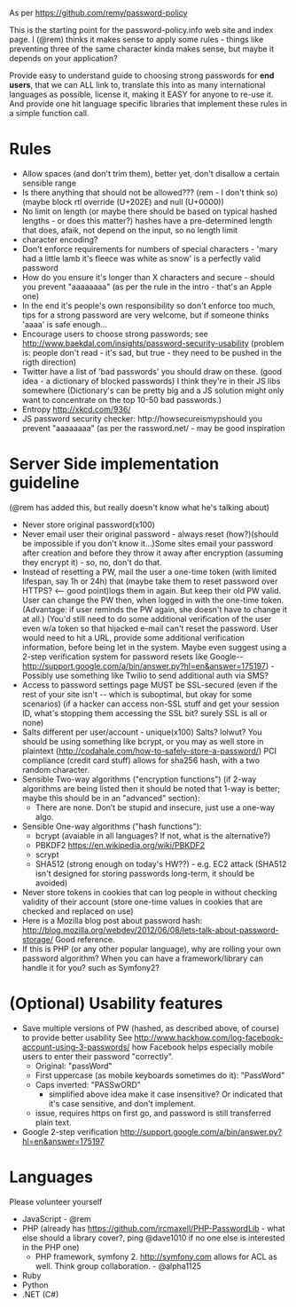 As per https://github.com/remy/password-policy

This is the starting point for the password-policy.info web site and index page.  I (@rem) thinks it makes sense to apply some rules - things like preventing three of the same character kinda makes sense, but maybe it depends on your application?  

Provide easy to understand guide to choosing strong passwords for **end users**, that we can ALL link to, translate this into as many international languages as possible, license it, making it EASY for anyone to re-use it. And provide one hit language specific libraries that implement these rules in a simple function call.

# Rules

- Allow spaces (and don't trim them), better yet, don't disallow a certain sensible range
- Is there anything that should not be allowed??? (rem - I don't think so) (maybe block rtl override (U+202E) and null (U+0000))
- No limit on length (or maybe there should be based on typical hashed lengths - or does this matter?) hashes have a pre-determined length that does, afaik, not depend on the input, so no length limit
- character encoding?
- Don't enforce requirements for numbers of special characters - 'mary had a little lamb it's fleece was white as snow' is a perfectly valid password
- How do you ensure it's longer than X characters and secure - should you prevent "aaaaaaaa" (as per the rule in the intro - that's an Apple one)
- In the end it's people's own responsibility so don't enforce too much, tips for a strong password are very welcome, but if someone thinks 'aaaa' is safe enough…
- Encourage users to choose strong passwords; see http://www.baekdal.com/insights/password-security-usability (problem is: people don't read - it's sad, but true - they need to be pushed in the rigth direction)
- Twitter have a list of 'bad passwords' you should draw on these. (good idea - a dictionary of blocked passwords) I think they're in their JS libs somewhere (Dictionary's can be pretty big and a JS solution might only want to concentrate on the top 10-50 bad passwords.)
- Entropy http://xkcd.com/936/
- JS password security checker: http://howsecureismypshould you prevent "aaaaaaaa" (as per the rassword.net/ - may be good inspiration

# Server Side implementation guideline

(@rem has added this, but really doesn't know what he's talking about)

- Never store original password(x100)
- Never email user their original password - always reset (how?)(should be impossible if you don't know it…)Some sites email your password after creation and before they throw it away after encryption (assuming they encrypt it) - so, no, don't do that.
- Instead of resetting a PW, mail the user a one-time token (with limited lifespan, say 1h or 24h) that (maybe take them to reset password over HTTPS? <-- good point)logs them in again. But keep their old PW valid. User can change the PW then, when logged in with the one-time token. (Advantage: if user reminds the PW again, she doesn't have to change it at all.) (You'd still need to do some additional verification of the user even w/a token so that hijacked e-mail can't reset the password. User would need to hit a URL, provide some additional verification information, before being let in the system. Maybe even suggest using a 2-step verification system for password resets like Google--http://support.google.com/a/bin/answer.py?hl=en&answer=175197) - Possibly use something like Twilio to send additional auth via SMS?
- Access to password settings page MUST be SSL-secured (even if the rest of your site isn't -- which is suboptimal, but okay for some scenarios) (if a hacker can access non-SSL stuff and get your session ID, what's stopping them accessing the SSL bit? surely SSL is all or none)
- Salts different per user/account - unique(x100) Salts? lolwut? You should be using something like bcrypt, or you may as well store in plaintext (http://codahale.com/how-to-safely-store-a-password/) PCI compliance (credit card stuff) allows for sha256 hash, with a two random character.
- Sensible Two-way algorithms ("encryption functions") (if 2-way algorithms are being listed then it should be noted that 1-way is better; maybe this should be in an "advanced" section):
  - There are none. Don’t be stupid and insecure, just use a one-way algo.
- Sensible One-way algorithms ("hash functions"):
  - bcrypt (avaiable in all languages? If not, what is the alternative?)
  - PBKDF2 https://en.wikipedia.org/wiki/PBKDF2
  - scrypt
  - SHA512 (strong enough on today's HW??) - e.g. EC2 attack (SHA512 isn't designed for storing passwords long-term, it should be avoided)
- Never store tokens in cookies that can log people in without checking validity of their account (store one-time values in cookies that are checked and replaced on use)
 - Here is a Mozilla blog post about password hash: http://blog.mozilla.org/webdev/2012/06/08/lets-talk-about-password-storage/ Good reference.
- If this is PHP (or any other popular language), why are rolling your own password algorithm? When you can have a framework/library can handle it for you? such as Symfony2?

# (Optional) Usability features

- Save multiple versions of PW (hashed, as described above, of course) to provide better usability
  See http://www.hackhow.com/log-facebook-account-using-3-passwords/ how Facebook helps especially mobile users to enter their password "correctly".
  - Original: "passWord"
  - First uppercase (as mobile keyboards sometimes do it): "PassWord"
  - Caps inverted: "PASSwORD"
    - simplified above idea make it case insensitive? Or indicated that it's case sensitive, and don't implement.
  - issue, requires https on first go, and password is still transferred plain text.
- Google 2-step verification http://support.google.com/a/bin/answer.py?hl=en&answer=175197

# Languages

Please volunteer yourself

- JavaScript - @rem
- PHP (already has https://github.com/ircmaxell/PHP-PasswordLib - what else should a library cover?, ping @dave1010 if no one else is interested in the PHP one)
  - PHP framework, symfony 2.  http://symfony.com allows for ACL as well.  Think group collaboration. - @alpha1125
- Ruby
- Python
- .NET (C#)

